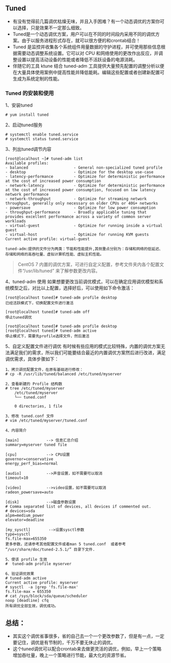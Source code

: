 ## Tuned 
* 有没有觉得前几篇调优枯燥无味，并且入手困难？有一个动态调优的方案你可以选择，只是效果不一定那么细致。
* Tuned是一个动态调优方案，用户可以在不同的时间段内采用不同的调优方案。由于以服务进程形式存在，就可以很方便的和crontab结合！
* Tuned 是监控并收集各个系统组件用量数据的守护进程，并可使用那些信息根据需要动态调整系统设置。它可以对 CPU 和网络使用的更改作出反应，并调整设置以提高活动设备的性能或者降低不活跃设备的电源消耗。
* 伴随它的工具 ktune 结合 tuned-adm 工具提供大量预先配置的调整分析以便在大量具体使用案例中提高性能并降低能耗。编辑这些配置或者创建新配置可生成为系统定制的性能。

### Tuned 的安装和使用

1、安装tuned

    # yum install tuned

2、启动tuned服务

    # systemctl enable tuned.service
    # systemctl status tuned.service

3、列出tuned调节内容

    [root@localhost ~]# tuned-adm list
    Available profiles:
    - balanced                    - General non-specialized tuned profile
    - desktop                     - Optimize for the desktop use-case
    - latency-performance         - Optimize for deterministic performance at the cost of increased power consumption
    - network-latency             - Optimize for deterministic performance at the cost of increased power consumption, focused on low latency network performance
    - network-throughput          - Optimize for streaming network throughput, generally only necessary on older CPUs or 40G+ networks
    - powersave                   - Optimize for low power consumption
    - throughput-performance      - Broadly applicable tuning that provides excellent performance across a variety of common server workloads
    - virtual-guest               - Optimize for running inside a virtual guest
    - virtual-host                - Optimize for running KVM guests
    Current active profile: virtual-guest

    tuned-adm:提供的文件分为两类：节能和性能提升,其侧重点分别为：存储和网络的低延迟、存储和网络的高吞吐量、虚拟计算机性能、虚拟主机性能。

> CentOS 7 内置的调优方案，可进行自定义配置，参考文件夹内各个配置文件“/usr/lib/tuned” 来了解参数更改内容。

4、tuned-adm 使用
如果想要更改当前调优模式，可以在确定应用调优模型和系统模型之后，对比以上配置，选择好后，可以使用如下命令激活：

    [root@localhost tuned]# tuned-adm profile desktop
    已经活跃模式下，切换配置文件进行激活

    [root@localhost tuned]# tuned-adm off 
    停止tuned调优

    [root@localhost tuned]# tuned-adm profile desktop
    [root@localhost tuned]# tuned-adm active
    停止模式下，需要先profile选择文件，然后激活

5、自定义配置文件进行调优
有时候有些应用的模式比较特殊，内置的调优方案无法满足我们的需求，所以我们可能要结合最近的内置调优方案然后进行改进，满足调优需求，具体步骤如下：

    1、拷贝调优配置文件，在原有基础进行修改：
    # cp -R /usr/lib/tuned/balanced /etc/tuned/myserver

    2、查看新建的 Profile 结构数
    # tree /etc/tuned/myserver
        /etc/tuned/myserver
        └── tuned.conf

        0 directories, 1 file

    3、修改 tuned.conf 文件
    # vim /etc/tuned/myserver/tuned.conf 

    4、内容简介

    [main]            --> 信息汇总介绍
    summary=myserver tuned file

    [cpu]             --> CPU设置
    governor=conservative
    energy_perf_bias=normal

    [audio]           -->声音设置，如不需要可以取消
    timeout=10

    [video]           -->video设置，如不需要可以取消
    radeon_powersave=auto

    [disk]            -->磁盘参数设置
    # Comma separated list of devices, all devices if commented out.
    # devices=sda
    alpm=medium_power
    elevator=deadline

    [my_sysctl]        -->设置sysctl参数
    type=sysctl              
    fs.file-max=655350     
    更多参数，还请参考其他配置文件或者man 5 tuned.conf  或者参考 “/usr/share/doc/tuned-2.5.1/” 目录下文件.

    5、使该 profile 生效
    #  tuned-adm profile myserver

    6、验证调优效果
    # tuned-adm active
    Current active profile: myserver
    # sysctl  -a |grep 'fs.file-max'
    fs.file-max = 655350
    # cat /sys/block/sda/queue/scheduler 
    noop [deadline] cfq 
    所有调优全部生效，调优成功。

## 总结：
* 其实这个调优省事很多，省的自己去一个一个更改参数了，但是有一点，一定要记住，调优是有节制的，千万不要无休止的调优。
* 这个tuned调优可以配合crontab来去做更灵活的调优，例如，早上一个策略增加吞吐量，晚上一个策略进行节能，最大化的资源节省。
